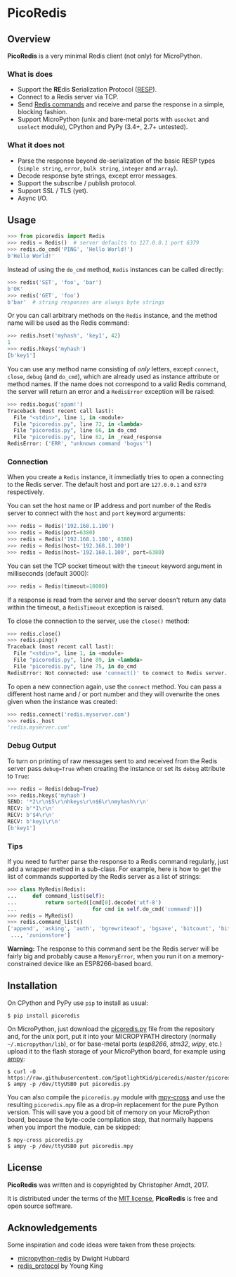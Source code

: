 PicoRedis
=========


## Overview

**PicoRedis** is a very minimal Redis client (not only) for MicroPython.


### What is does

* Support the **RE**dis **S**erialization **P**rotocol ([RESP]).
* Connect to a Redis server via TCP.
* Send [Redis commands] and receive and parse the response in a simple,
  blocking fashion.
* Support MicroPython (unix and bare-metal ports with `usocket` and `uselect`
  module), CPython and PyPy (3.4+, 2.7+ untested).


### What it does not

* Parse the response beyond de-serialization of the basic RESP types
  (`simple string`, `error`, `bulk string`, `integer` and `array`).
* Decode response byte strings, except error messages.
* Support the subscribe / publish protocol.
* Support SSL / TLS (yet).
* Async I/O.


## Usage

```python
>>> from picoredis import Redis
>>> redis = Redis()  # server defaults to 127.0.0.1 port 6379
>>> redis.do_cmd('PING', 'Hello World!')
b'Hello World!'
```

Instead of using the `do_cmd` method, `Redis` instances can be called directly:

```python
>>> redis('SET', 'foo', 'bar')
b'OK'
>>> redis('GET', 'foo')
b'bar'  # string responses are always byte strings
```

Or you can call arbitrary methods on the `Redis` instance, and the method name
will be used as the Redis command:

```python
>>> redis.hset('myhash', 'key1', 42)
1
>>> redis.hkeys('myhash')
[b'key1']
```

You can use any method name consisting of *only* letters, except `connect`,
`close`, `debug` (and `do_cmd`), which are already used as instance attribute
or method names. If the name does not correspond to a valid Redis command, the
server will return an error and a `RedisError` exception will be raised:

```python
>>> redis.bogus('spam!')
Traceback (most recent call last):
  File "<stdin>", line 1, in <module>
  File "picoredis.py", line 72, in <lambda>
  File "picoredis.py", line 66, in do_cmd
  File "picoredis.py", line 82, in _read_response
RedisError: ('ERR', "unknown command 'bogus'")
```


### Connection

When you create a `Redis` instance, it immediatly tries to open a connecting to
the Redis server. The default host and port are `127.0.0.1` and `6379`
respectively.

You can set the host name or IP address and port number of the Redis server to
connect with the `host` and `port` keyword arguments:

```python
>>> redis = Redis('192.168.1.100')
>>> redis = Redis(port=6380)
>>> redis = Redis('192.168.1.100', 6380)
>>> redis = Redis(host='192.168.1.100')
>>> redis = Redis(host='192.168.1.100', port=6380)
```

You can set the TCP socket timeout with the `timeout` keyword argument in
milliseconds (default 3000):

```python
>>> redis = Redis(timeout=10000)
```

If a response is read from the server and the server doesn't return any data
within the timeout, a `RedisTimeout` exception is raised.

To close the connection to the server, use the `close()` method:

```python
>>> redis.close()
>>> redis.ping()
Traceback (most recent call last):
  File "<stdin>", line 1, in <module>
  File "picoredis.py", line 89, in <lambda>
  File "picoredis.py", line 75, in do_cmd
RedisError: Not connected: use 'connect()' to connect to Redis server.
```

To open a new connection again, use the `connect` method. You can pass a
different host name and / or port number and they will overwrite the ones given
when the instance was created:

```python
>>> redis.connect('redis.myserver.com')
>>> redis._host
'redis.myserver.com'
```


### Debug Output

To turn on printing of raw messages sent to and received from the Redis server
pass `debug=True` when creating the instance or set its `debug` attribute to
`True`:

```python
>>> redis = Redis(debug=True)
>>> redis.hkeys('myhash')
SEND: '*2\r\n$5\r\nhkeys\r\n$6\r\nmyhash\r\n'
RECV: b'*1\r\n'
RECV: b'$4\r\n'
RECV: b'key1\r\n'
[b'key1']
```


### Tips

If you need to further parse the response to a Redis command regularly, just
add a wrapper method in a sub-class. For example, here is how to get the list
of commands supported by the Redis server as a list of strings:

```python
>>> class MyRedis(Redis):
...     def command_list(self):
...         return sorted([cmd[0].decode('utf-8')
...                        for cmd in self.do_cmd('command')])
>>> redis = MyRedis()
>>> redis.command_list()
['append', 'asking', 'auth', 'bgrewriteaof', 'bgsave', 'bitcount', 'bitfield',
 ..., 'zunionstore']
```

**Warning:** The response to this command sent be the Redis server will be
fairly big and probably cause a `MemoryError`, when you run it on a
memory-constrained device like an ESP8266-based board.


## Installation

On CPython and PyPy use `pip` to install as usual:

    $ pip install picoredis

On MicroPython, just download the [picoredis.py] file from the repository and,
for the unix port, put it into your MICROPYPATH directory (normally
`~/.micropython/lib`), or for base-metal ports (*esp8266*, *stm32*, *wipy*,
etc.) upload it to the flash storage of your MicroPython board, for example
using [ampy]:

    $ curl -O https://raw.githubusercontent.com/SpotlightKid/picoredis/master/picoredis.py
    $ ampy -p /dev/ttyUSB0 put picoredis.py

You can also compile the `picoredis.py` module with [mpy-cross] and use the
resulting `picoredis.mpy` file as a drop-in replacement for the pure Python
version. This will save you a good bit of memory on your MicroPython board,
because the byte-code compilation step, that normally happens when you import
the module, can be skipped:

    $ mpy-cross picoredis.py
    $ ampy -p /dev/ttyUSB0 put picoredis.mpy


## License

**PicoRedis** was written and is copyrighted by Christopher Arndt, 2017.

It is distributed under the terms of the [MIT license], **PicoRedis** is free
and open source software.


## Acknowledgements

Some inspiration and code ideas were taken from these projects:

* [micropython-redis] by Dwight Hubbard
* [redis_protocol] by Young King


[ampy]: https://github.com/adafruit/ampy
[micropython-redis]: https://github.com/dwighthubbard/micropython-redis
[mit license]: http://opensource.org/licenses/MIT
[mpy-cross]: https://github.com/micropython/micropython/tree/master/mpy-cross
[picoredis.py]: https://raw.githubusercontent.com/SpotlightKid/picoredis/master/picoredis.py
[redis commands]: https://redis.io/commands
[redis_protocol]: https://github.com/wayhome/redis_protocol
[resp]: https://redis.io/topics/protocol
